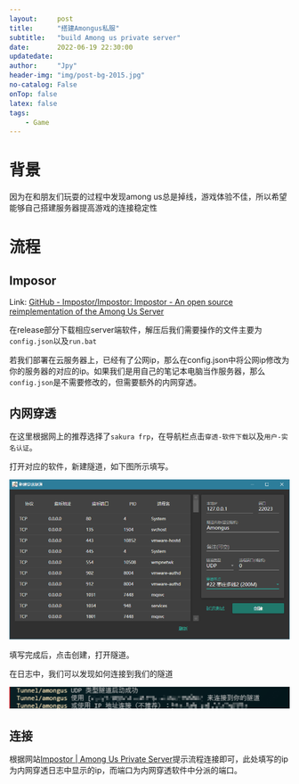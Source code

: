 ```yaml
---
layout:     post
title:      "搭建Amongus私服"
subtitle:   "build Among us private server"
date:       2022-06-19 22:30:00
updatedate:
author:     "Jpy"
header-img: "img/post-bg-2015.jpg"
no-catalog: False
onTop: false
latex: false
tags:
    - Game
---
```




# 背景

因为在和朋友们玩耍的过程中发现among us总是掉线，游戏体验不佳，所以希望能够自己搭建服务器提高游戏的连接稳定性

# 流程

## Imposor

Link: [GitHub - Impostor/Impostor: Impostor - An open source reimplementation of the Among Us Server](https://github.com/Impostor/Impostor)

在release部分下载相应server端软件，解压后我们需要操作的文件主要为`config.json`以及`run.bat`

若我们部署在云服务器上，已经有了公网ip，那么在config.json中将公网ip修改为你的服务器的对应的ip。如果我们是用自己的笔记本电脑当作服务器，那么`config.json`是不需要修改的，但需要额外的内网穿透。

## 内网穿透

在这里根据网上的推荐选择了`sakura frp`，在导航栏点击`穿透-软件下载`以及`用户-实名认证`。

打开对应的软件，新建隧道，如下图所示填写。

![image-20220619220640542](https://raw.githubusercontent.com/Jia-py/blog_picture/master/img/image-20220619220640542.png)

填写完成后，点击创建，打开隧道。

在日志中，我们可以发现如何连接到我们的隧道

![image-20220619221412133](https://raw.githubusercontent.com/Jia-py/blog_picture/master/img/image-20220619221412133.png)

## 连接

根据网站[Impostor | Among Us Private Server](https://impostor.github.io/Impostor/)提示流程连接即可，此处填写的ip为内网穿透日志中显示的ip，而端口为内网穿透软件中分派的端口。